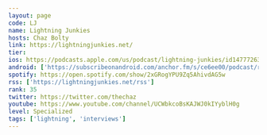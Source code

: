 ```yaml
---
layout: page
code: LJ
name: Lightning Junkies
hosts: Chaz Bolty
link: https://lightningjunkies.net/
tier: 
ios: https://podcasts.apple.com/us/podcast/lightning-junkies/id1477726305
android: ['https://subscribeonandroid.com/anchor.fm/s/ce6ee00/podcast/rss']
spotify: https://open.spotify.com/show/2xGRogYPU9Zq5AhivdAG5w
rss: ['https://lightningjunkies.net/rss']
rank: 35
twitter: https://twitter.com/thechaz
youtube: https://www.youtube.com/channel/UCWbkcoBsKAJWJ0kIYyblH0g
level: Specialized
tags: ['lightning', 'interviews']
---
```

